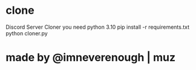 # clone
Discord Server Cloner
you need python 3.10
pip install -r requirements.txt
python cloner.py
# made by @imneverenough | muz
